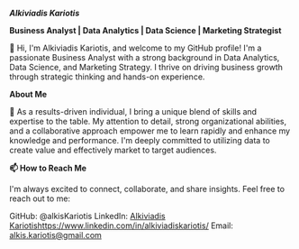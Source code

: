 _**Alkiviadis Kariotis**_
  
**Business Analyst | Data Analytics | Data Science | Marketing Strategist**

👋 Hi, I'm Alkiviadis Kariotis, and welcome to my GitHub profile! 
I'm a passionate Business Analyst with a strong background in Data Analytics,
Data Science, and Marketing Strategy. I thrive on driving business growth through strategic thinking and hands-on experience.

**About Me**

👀 As a results-driven individual, I bring a unique blend of skills and expertise to the table. 
My attention to detail, strong organizational abilities, and a collaborative approach 
empower me to learn rapidly and enhance my knowledge and performance. 
I'm deeply committed to utilizing data to create value and effectively market to target audiences.

**📫 How to Reach Me**

I'm always excited to connect, collaborate, and share insights. Feel free to reach out to me:

GitHub: @alkisKariotis
LinkedIn: [Alkiviadis Kariotis](https://www.linkedin.com/in/alkiviadiskariotis/)https://www.linkedin.com/in/alkiviadiskariotis/
Email: alkis.kariotis@gmail.com
